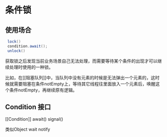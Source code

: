 # 条件锁
## 使用场合

```java
 lock()
 condition.await();
 unlock()
```
获取锁之后发现当前业务场景自己无法处理，而需要等待某个条件的出现才可以继续处理时使用的一种锁。

比如，在[[阻塞队列]]中，当队列中没有元素的时候是无法弹出一个元素的，这时候就需要阻塞在条件notEmpty上，等待其它线程往里面放入一个元素后，唤醒这个条件notEmpty，再继续原有逻辑。

## Condition 接口
[[Condition]]
await()
signal()

类似Object wait notify